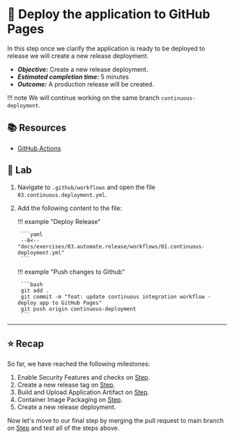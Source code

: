 # :test_tube: Deploy the application to GitHub Pages

In this step once we clarify the application is ready to be deployed to release we will create a new release deployment.

- _**Objective:**_ Create a new release deployment.
- _**Estimated completion time:**_ 5 minutes
- _**Outcome:**_ A production release will be created.

!!! note
    We will continue working on the same branch `continuous-deployment`.

## :books: Resources

- [GitHub Actions](https://docs.github.com/en/actions)

## :pencil: Lab

1. Navigate to `.github/workflows` and open the file `03.continuous.deployment.yml`.
2. Add the following content to the file:

    !!! example "Deploy Release"

        ```yaml
        --8<-- "docs/exercises/03.automate.release/workflows/01.continuous-deployment.yml"
        ```

    !!! example "Push changes to Github"

        ```bash
        git add .
        git commit -m "feat: update continuous integration workflow - deploy app to GitHub Pages"
        git push origin continuous-deployment
        ```

---

## :star: Recap

So far, we have reached the following milestones:

1. Enable Security Features and checks on [Step](../02.secure.the.software.supply.chain/00.md).
2. Create a new release tag on [Step](../02.secure.the.software.supply.chain/01.md).
3. Build and Upload Application Artifact on [Step](../02.secure.the.software.supply.chain/02.md).
4. Container Image Packaging on [Step](../02.secure.the.software.supply.chain/02-extra.md).
5. Create a new release deployment.

Now let's move to our final step by merging the pull request to main branch on [Step](02.md) and test all of the steps above.
